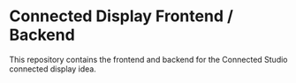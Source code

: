 # Connected Display Frontend / Backend

This repository contains the frontend and backend for the Connected Studio connected display idea.